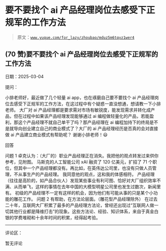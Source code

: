 # 要不要找个 ai 产品经理岗位去感受下正规军的工作方法

> 原文：[`www.yuque.com/for_lazy/zhoubao/mduz5m6tqvz1wer4`](https://www.yuque.com/for_lazy/zhoubao/mduz5m6tqvz1wer4)

## (70 赞)要不要找个 ai 产品经理岗位去感受下正规军的工作方法

日期：2025-03-04

提问：

小排老师好，最近做了几个轻量 ai app，也在琢磨自己要不要找个 ai 产品经理岗位去感受下正规军的工作方法，在这过程中有个疑惑一直没想通，想请教一下小排老师。
大厂对 ai 产品经理都是要求需对市场有敏锐度，能发现需求并转化成产品，但在过程中如果该产品经理发现能够通过 ai 编程做轻量化的产品，若能盈利，那这个产品经理不就自己单干了吗？那产品经理在 ai 编程加持下的终局是不是就导向创业建立自己的商业模式了？大厂的 ai 产品经理经历是否真的会对直接做 ai 产品建立商业模式有帮助呢？
谢谢小排老师！😃

回答

问题 1 卓克认为：（大厂的）职业产品经理正在消失。我把他的观点转发过来供你参考，见附图。
马斯克的人工智能公司 xAI 融资了 120 亿美元，扩招了 71 个职位，但其中一个产品经理都没有。再比如，在英伟达公司里，也没有只做人员管理，不从事生产的产品经理。
我同意他的观点，这和我的体感相符。
产品经理（往往是高阶的，如产品合伙人）发现某些事业有利可图、恰好对大厂组织效率不满、从而单飞，这样的事情在去年中国的大模型明星公司里也发生过数次，新闻里有。
初级的产品经理不一定有这样的机会，因为他们有可能从事的只是某个小功能的雕花工作。 问题 2 有帮助，在方法论层面。（雕花型产品经理除外）
在过去二十年，互联网大厂积累了最多的产品经理方法论，曾经还出现过“互联网人做一切其他行业都是降维打击”的现象。这些方法论、经验、知识体系，来自于真金白银的学费堆砌和十余年时间的积累，经得起考验。

* * *

评论区：

暂无评论